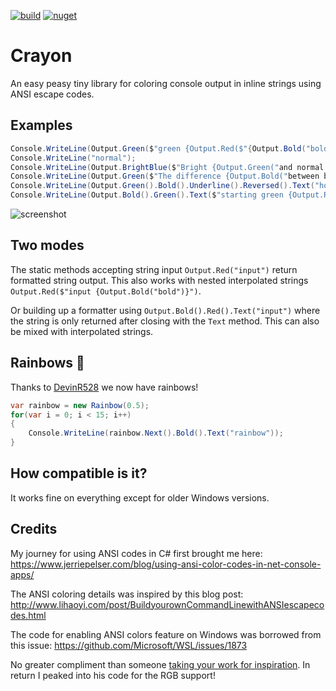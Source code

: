 [![build](https://ci.appveyor.com/api/projects/status/8dnbd2u8t737lm21/branch/master?svg=true)](https://ci.appveyor.com/project/riezebosch/crayon/branch/master)
[![nuget](https://img.shields.io/nuget/v/Crayon.svg)](https://www.nuget.org/packages/Crayon/)

# Crayon
An easy peasy tiny library for coloring console output in inline strings using ANSI escape codes.

## Examples

```c#
Console.WriteLine(Output.Green($"green {Output.Red($"{Output.Bold("bold")} red")} green"));
Console.WriteLine("normal");
Console.WriteLine(Output.BrightBlue($"Bright {Output.Green("and normal green")}"));
Console.WriteLine(Output.Green($"The difference {Output.Bold("between bold")} and {Output.BrightGreen("bright green")}"));
Console.WriteLine(Output.Green().Bold().Underline().Reversed().Text("hoi!"));
Console.WriteLine(Output.Bold().Green().Text($"starting green {Output.Red("then red")} must be green again"));
```

![screenshot](screenshot.png)

## Two modes

The static methods accepting string input `Output.Red("input")` return formatted string output. This also works with nested interpolated strings `Output.Red($"input {Output.Bold("bold")}")`.

Or building up a formatter using `Output.Bold().Red().Text("input")` where the string is only returned after closing with the `Text` method. This can also be mixed with interpolated strings.

## Rainbows 🌈

Thanks to [DevinR528](https://github.com/devinRagotzy) we now have rainbows!

```c#
var rainbow = new Rainbow(0.5);
for(var i = 0; i < 15; i++)
{
    Console.WriteLine(rainbow.Next().Bold().Text("rainbow"));
}
```

## How compatible is it?

It works fine on everything except for older Windows versions.

## Credits

My journey for using ANSI codes in C# first brought me here: https://www.jerriepelser.com/blog/using-ansi-color-codes-in-net-console-apps/

The ANSI coloring details was inspired by this blog post: http://www.lihaoyi.com/post/BuildyourownCommandLinewithANSIescapecodes.html

The code for enabling ANSI colors feature on Windows was borrowed from this issue: https://github.com/Microsoft/WSL/issues/1873 

No greater compliment than someone [taking your work for inspiration](https://github.com/silkfire/Pastel). In return I peaked into his code for the RGB support!